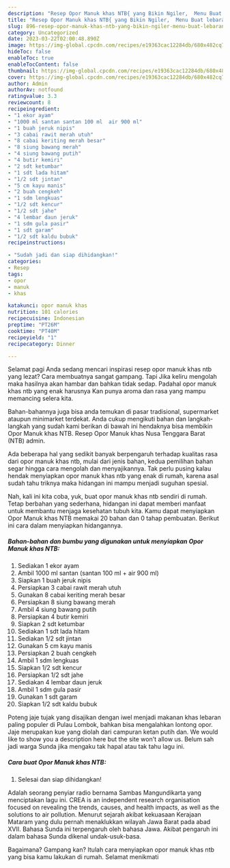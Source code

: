 ```yaml
---
description: "Resep Opor Manuk khas NTB{ yang Bikin Ngiler,  Menu Buat lebaran"
title: "Resep Opor Manuk khas NTB{ yang Bikin Ngiler,  Menu Buat lebaran"
slug: 896-resep-opor-manuk-khas-ntb-yang-bikin-ngiler-menu-buat-lebaran
category: Uncategorized
date: 2023-03-22T02:00:48.890Z
image: https://img-global.cpcdn.com/recipes/e19363cac12284db/680x482cq70/opor-manuk-khas-ntb-foto-resep-utama.jpg
hideToc: false
enableToc: true
enableTocContent: false
thumbnail: https://img-global.cpcdn.com/recipes/e19363cac12284db/680x482cq70/opor-manuk-khas-ntb-foto-resep-utama.jpg
cover: https://img-global.cpcdn.com/recipes/e19363cac12284db/680x482cq70/opor-manuk-khas-ntb-foto-resep-utama.jpg
author: Admin
authorAv: notfound
ratingvalue: 3.3
reviewcount: 8
recipeingredient:
- "1 ekor ayam"
- "1000 ml santan santan 100 ml  air 900 ml"
- "1 buah jeruk nipis"
- "3 cabai rawit merah utuh"
- "8 cabai keriting merah besar"
- "8 siung bawang merah"
- "4 siung bawang putih"
- "4 butir kemiri"
- "2 sdt ketumbar"
- "1 sdt lada hitam"
- "1/2 sdt jintan"
- "5 cm kayu manis"
- "2 buah cengkeh"
- "1 sdm lengkuas"
- "1/2 sdt kencur"
- "1/2 sdt jahe"
- "4 lembar daun jeruk"
- "1 sdm gula pasir"
- "1 sdt garam"
- "1/2 sdt kaldu bubuk"
recipeinstructions:

- "Sudah jadi dan siap dihidangkan!"
categories:
- Resep
tags:
- opor
- manuk
- khas

katakunci: opor manuk khas 
nutrition: 101 calories
recipecuisine: Indonesian
preptime: "PT26M"
cooktime: "PT40M"
recipeyield: "1"
recipecategory: Dinner

---
```



Selamat pagi Anda sedang mencari inspirasi resep opor manuk khas ntb yang lezat? Cara membuatnya sangat gampang. Tapi Jika keliru mengolah maka hasilnya akan hambar dan bahkan tidak sedap. Padahal opor manuk khas ntb yang enak harusnya Kan punya aroma dan rasa yang mampu memancing selera kita.


Bahan-bahannya juga bisa anda temukan di pasar tradisional, supermarket ataupun minimarket terdekat. Anda cukup mengikuti bahan dan langkah-langkah yang sudah kami berikan di bawah ini hendaknya bisa membikin Opor Manuk khas NTB. Resep Opor Manuk khas Nusa Tenggara Barat (NTB) admin.

Ada beberapa hal yang sedikit banyak berpengaruh terhadap kualitas rasa dari opor manuk khas ntb, mulai dari jenis bahan, kedua pemilihan bahan segar hingga cara mengolah dan menyajikannya. Tak perlu pusing kalau hendak menyiapkan opor manuk khas ntb yang enak di rumah, karena asal sudah tahu triknya maka hidangan ini mampu menjadi suguhan spesial.


Nah, kali ini kita coba, yuk, buat opor manuk khas ntb sendiri di rumah. Tetap berbahan yang sederhana, hidangan ini dapat memberi manfaat untuk membantu menjaga kesehatan tubuh kita. Kamu dapat menyiapkan Opor Manuk khas NTB memakai 20 bahan dan 0 tahap pembuatan. Berikut ini cara dalam menyiapkan hidangannya.

<!--inarticleads1-->

##### Bahan-bahan dan bumbu yang digunakan untuk menyiapkan Opor Manuk khas NTB:

1. Sediakan 1 ekor ayam
1. Ambil 1000 ml santan (santan 100 ml + air 900 ml)
1. Siapkan 1 buah jeruk nipis
1. Persiapkan 3 cabai rawit merah utuh
1. Gunakan 8 cabai keriting merah besar
1. Persiapkan 8 siung bawang merah
1. Ambil 4 siung bawang putih
1. Persiapkan 4 butir kemiri
1. Siapkan 2 sdt ketumbar
1. Sediakan 1 sdt lada hitam
1. Sediakan 1/2 sdt jintan
1. Gunakan 5 cm kayu manis
1. Persiapkan 2 buah cengkeh
1. Ambil 1 sdm lengkuas
1. Siapkan 1/2 sdt kencur
1. Persiapkan 1/2 sdt jahe
1. Sediakan 4 lembar daun jeruk
1. Ambil 1 sdm gula pasir
1. Gunakan 1 sdt garam
1. Siapkan 1/2 sdt kaldu bubuk


Poteng jaje tujak yang disajikan dengan iwel menjadi makanan khas lebaran paling populer di Pulau Lombok, bahkan bisa mengalahkan lontong opor. Jaje merupakan kue yang diolah dari campuran ketan putih dan. We would like to show you a description here but the site won&#39;t allow us. Belum sah jadi warga Sunda jika mengaku tak hapal atau tak tahu lagu ini. 

<!--inarticleads2-->

##### Cara buat Opor Manuk khas NTB:


1. Selesai dan siap dihidangkan!

Adalah seorang penyiar radio bernama Sambas Mangundikarta yang menciptakan lagu ini. CREA is an independent research organisation focused on revealing the trends, causes, and health impacts, as well as the solutions to air pollution. Menurut sejarah akibat kekuasaan Kerajaan Mataram yang dulu pernah menaklukkan wilayah Jawa Barat pada abad XVII. Bahasa Sunda ini terpengaruh oleh bahasa Jawa. Akibat pengaruh ini dalam bahasa Sunda dikenal undak-usuk-basa. 

Bagaimana? Gampang kan? Itulah cara menyiapkan opor manuk khas ntb yang bisa kamu lakukan di rumah. Selamat menikmati
